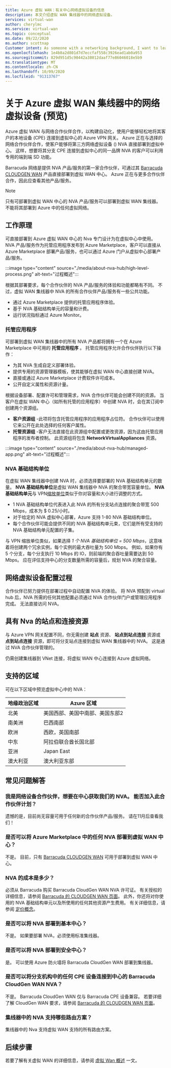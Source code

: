 ```yaml
---
title: Azure 虚拟 WAN：有关中心网络虚拟设备的信息
description: 本文介绍虚拟 WAN 集线器中的网络虚拟设备。
services: virtual-wan
author: cherylmc
ms.service: virtual-wan
ms.topic: conceptual
ms.date: 09/22/2020
ms.author: scottnap
Customer intent: As someone with a networking background, I want to learn about Network Virtual Appliances in the Virtual WAN hub.
ms.openlocfilehash: 1e4b8a2d801d7d7eccfaf558c3926ead1ab0a953
ms.sourcegitcommit: 829d951d5c90442a38012daaf77e86046018e5b9
ms.translationtype: MT
ms.contentlocale: zh-CN
ms.lasthandoff: 10/09/2020
ms.locfileid: "91313767"
---
```

# <a name="about-network-virtual-appliance-in-an-azure-virtual-wan-hub-preview"></a>关于 Azure 虚拟 WAN 集线器中的网络虚拟设备 (预览) 

Azure 虚拟 WAN 与网络合作伙伴合作，以构建自动化，使用户能够轻松地将其客户的本地设备 (CPE) 连接到虚拟中心的 Azure VPN 网关。 Azure 正在与选择的网络合作伙伴合作，使客户能够将第三方网络虚拟设备 () NVA 直接部署到虚拟中心。 这样，想要将其分支 CPE 连接到虚拟中心的同一品牌 NVA 的客户可以利用专用的端到端 SD 功能。

Barracuda 网络是提供 NVA 产品/服务的第一家合作伙伴，可通过其 [Barracuda CLOUDGEN WAN](https://www.barracuda.com/products/cloudgenwan) 产品直接部署到虚拟 WAN 中心。 Azure 正在与更多合作伙伴合作，因此应查看其他产品/服务。

> [!NOTE]
> 只有可部署到虚拟 WAN 中心的 NVA 产品/服务可以部署到虚拟 WAN 集线器。 不能将其部署到 Azure 中的任何虚拟网络。

## <a name="how-does-it-work"></a><a name="how"></a>工作原理

可直接部署到 Azure 虚拟 WAN 中心的 Nva 专门设计为在虚拟中心中使用。 NVA 产品/服务作为托管应用程序发布到 Azure Marketplace，客户可以直接从 Azure Marketplace 部署产品/服务，也可以通过 Azure 门户从虚拟中心部署产品/服务。

:::image type="content" source="./media/about-nva-hub/high-level-process.png" alt-text="过程概述":::

根据其部署要求，每个合作伙伴的 NVA 产品/服务的体验和功能都略有不同。 不过，虚拟 WAN 集线器中 NVA 的所有合作伙伴产品/服务有一些公共功能。

* 通过 Azure Marketplace 提供的托管应用程序体验。
* 基于 NVA 基础结构单元的容量和计费。
* 运行状况指标通过 Azure Monitor。

### <a name="managed-application"></a><a name="managed"></a>托管应用程序

可部署到虚拟 WAN 集线器中的所有 NVA 产品都将拥有一个在 Azure Marketplace 中可用的 **托管应用程序** 。 托管应用程序允许合作伙伴执行以下操作：

* 为其 NVA 生成自定义部署体验。
* 提供专用的资源管理器模板，使其能够在虚拟 WAN 中心直接创建 NVA。
* 直接或通过 Azure Marketplace 计费软件许可成本。
* 公开自定义属性和资源计量。

根据设备部署、配置许可和管理需求，NVA 合作伙伴可能会创建不同的资源。 当客户在虚拟 WAN 中心（如所有托管的应用程序）中创建 NVA 时，会在其订阅中创建两个资源组。

* **客户资源组** -此项将包含托管应用程序的应用程序占位符。 合作伙伴可以使用它来公开在此处选择的任何客户属性。
* **托管资源组** -客户无法直接在此资源组中配置或更改资源，因为这由托管应用程序的发布者控制。 此资源组将包含 **NetworkVirtualAppliances** 资源。

:::image type="content" source="./media/about-nva-hub/managed-app.png" alt-text="过程概述":::

### <a name="nva-infrastructure-units"></a><a name="units"></a>NVA 基础结构单位

在虚拟 WAN 集线器中创建 NVA 时，必须选择要部署的 NVA 基础结构单元的数量。 **NVA 基础结构单位**是虚拟 WAN 集线器中 NVA 的聚合带宽容量单位。 **NVA 基础结构单元**与 VPN[缩放单位](pricing-concepts.md#scale-unit)类似于你对容量和大小进行调整的方式。

* 1 NVA 基础结构单位代表进入此 NVA 的所有分支站点连接的聚合带宽 500 Mbps，成本为 $ 0.25/小时。
* 对于给定的 NVA 虚拟中心部署，Azure 支持 1-80 NVA 基础结构单位。
* 每个合作伙伴可能会提供不同的 NVA 基础结构单元束，它们是所有受支持的 NVA 基础结构单元配置的子集。

与 VPN 缩放单位类似，如果选择 *1 个 NVA 基础结构单位 = 500 Mbps*，这意味着将创建两个冗余实例，每个实例的最大吞吐量为 500 Mbps。 例如，如果你有 5 个分支，每个分支执行 10 Mbps 的 IO，则前端的聚合吞吐量需要达到 50 Mbps。 应在评估支持中心的分支数量所需的容量后，规划 NVA 的聚合容量。

## <a name="network-virtual-appliance-configuration-process"></a><a name="configuration"></a>网络虚拟设备配置过程

合作伙伴已努力提供在部署过程中自动配置 NVA 的体验。 将 NVA 预配到 virtual hub 后，NVA 所需的任何其他配置必须通过 NVA 合作伙伴门户或管理应用程序完成。 无法直接访问 NVA。

## <a name="site-and-connection-resources-with-nvas"></a><a name="resources"></a>具有 Nva 的站点和连接资源

与 Azure VPN 网关配置不同，你无需创建 **站点** 资源、 **站点到站点连接** 资源或 **点到站点连接** 资源，即可将分支站点连接到虚拟 WAN 集线器中的 NVA。 这是通过 NVA 合作伙伴管理的。

仍需创建集线器到 VNet 连接，将虚拟 WAN 中心连接到 Azure 虚拟网络。

## <a name="supported-regions"></a><a name="regions"></a>支持的区域

可在以下区域中预览虚拟中心中的 NVA：

|地缘政治区域 | Azure 区域|
|---|---|
| 北美| 美国西部、美国中南部、美国东部2   |
| 南美洲 | 巴西南部 |
| 欧洲 | 西欧，英国南部|
|  中东 | 阿拉伯联合酋长国北部 |
| 亚洲 | Japan East |
| 澳大利亚 | 澳大利亚东部 |

## <a name="faq"></a>常见问题解答

### <a name="i-am-a-network-appliance-partner-and-want-to-get-our-nva-in-the-hub--can-i-join-this-partner-program"></a>我是网络设备合作伙伴，想要在中心获取我们的 NVA。  能否加入此合作伙伴计划？

遗憾的是，目前尚无容量可用于任何新的合作伙伴产品/服务。 请在11月后查看我们！

### <a name="can-i-deploy-any-nva-from-azure-marketplace-into-the-virtual-wan-hub"></a>是否可以将 Azure Marketplace 中的任何 NVA 部署到虚拟 WAN 中心？

不是。 目前，只有 [Barracuda CLOUDGEN WAN](https://aka.ms/BarracudaMarketPlaceOffer) 可用于部署到虚拟 WAN 中心。

### <a name="what-is-the-cost-of-the-nva"></a>NVA 的成本是多少？

必须从 Barracuda 购买 Barracuda CloudGen WAN NVA 许可证。 有关授权的详细信息，请参阅 [Barracuda 的 CLOUDGEN WAN 页面](https://www.barracuda.com/products/cloudgenwan)。 此外，你还将对你使用的 NVA 基础结构单元以及所使用的任何其他资源产生费用。 有关详细信息，请参阅 [定价概念](pricing-concepts.md)。

### <a name="can-i-deploy-an-nva-to-a-basic-hub"></a>是否可以将 NVA 部署到基本中心？

不是。 如果要部署 NVA，必须使用标准集线器。

### <a name="can-i-deploy-an-nva-into-a-secure-hub"></a>是否可以将 NVA 部署到安全中心？

是。 可以使用 Azure 防火墙将 Barracuda CloudGen WAN 部署到集线器。

### <a name="can-i-connect-any-cpe-device-in-my-branch-office-to-barracuda-cloudgen-wan-nva-in-the-hub"></a>是否可以将分支机构中的任何 CPE 设备连接到中心的 Barracuda CloudGen WAN NVA？

不是。 Barracuda CloudGen WAN 仅与 Barracuda CPE 设备兼容。 若要详细了解 CloudGen WAN 要求，请参阅 [Barracuda 的 CLOUDGEN WAN 页面](https://www.barracuda.com/products/cloudgenwan)。

### <a name="what-routing-scenarios-are-supported-with-nva-in-the-hub"></a>集线器中的 NVA 支持哪些路由方案？

集线器中的 Nva 支持虚拟 WAN 支持的所有路由方案。

## <a name="next-steps"></a>后续步骤

若要了解有关虚拟 WAN 的详细信息，请参阅 [虚拟 Wan 概述](virtual-wan-about.md) 一文。